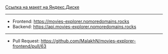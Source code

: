 [Ссылка на макет на Яндекс.Диске](https://disk.yandex.ru/d/67KIUSpJ2s8JIw)
***
* Frontend: https://movies-explorer.nomoredomains.rocks
* Backend: https://api.movies-explorer.nomoredomains.rocks
***
* Pull Request: https://github.com/MalakhN/movies-explorer-frontend/pull/63
